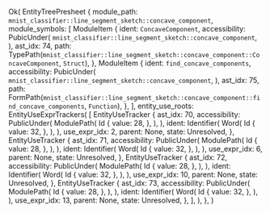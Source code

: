 Ok(
    EntityTreePresheet {
        module_path: `mnist_classifier::line_segment_sketch::concave_component`,
        module_symbols: [
            ModuleItem {
                ident: `ConcaveComponent`,
                accessibility: PubicUnder(
                    `mnist_classifier::line_segment_sketch::concave_component`,
                ),
                ast_idx: 74,
                path: TypePath(`mnist_classifier::line_segment_sketch::concave_component::ConcaveComponent`, `Struct`),
            },
            ModuleItem {
                ident: `find_concave_components`,
                accessibility: PubicUnder(
                    `mnist_classifier::line_segment_sketch::concave_component`,
                ),
                ast_idx: 75,
                path: FormPath(`mnist_classifier::line_segment_sketch::concave_component::find_concave_components`, `Function`),
            },
        ],
        entity_use_roots: EntityUseExprTrackers(
            [
                EntityUseTracker {
                    ast_idx: 70,
                    accessibility: PublicUnder(
                        ModulePath(
                            Id {
                                value: 28,
                            },
                        ),
                    ),
                    ident: Identifier(
                        Word(
                            Id {
                                value: 32,
                            },
                        ),
                    ),
                    use_expr_idx: 2,
                    parent: None,
                    state: Unresolved,
                },
                EntityUseTracker {
                    ast_idx: 71,
                    accessibility: PublicUnder(
                        ModulePath(
                            Id {
                                value: 28,
                            },
                        ),
                    ),
                    ident: Identifier(
                        Word(
                            Id {
                                value: 32,
                            },
                        ),
                    ),
                    use_expr_idx: 6,
                    parent: None,
                    state: Unresolved,
                },
                EntityUseTracker {
                    ast_idx: 72,
                    accessibility: PublicUnder(
                        ModulePath(
                            Id {
                                value: 28,
                            },
                        ),
                    ),
                    ident: Identifier(
                        Word(
                            Id {
                                value: 32,
                            },
                        ),
                    ),
                    use_expr_idx: 10,
                    parent: None,
                    state: Unresolved,
                },
                EntityUseTracker {
                    ast_idx: 73,
                    accessibility: PublicUnder(
                        ModulePath(
                            Id {
                                value: 28,
                            },
                        ),
                    ),
                    ident: Identifier(
                        Word(
                            Id {
                                value: 32,
                            },
                        ),
                    ),
                    use_expr_idx: 13,
                    parent: None,
                    state: Unresolved,
                },
            ],
        ),
    },
)